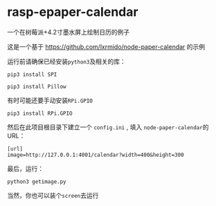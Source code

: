 # rasp-epaper-calendar

一个在树莓派+4.2寸墨水屏上绘制日历的例子

这是一个基于 https://github.com/lxrmido/node-paper-calendar 的示例

运行前请确保已经安装`python3`及相关的库：

`pip3 install SPI`

`pip3 install Pillow`

有时可能还要手动安装`RPi.GPIO`

`pip3 install RPi.GPIO`

然后在此项目根目录下建立一个 `config.ini` , 填入 `node-paper-calendar`的URL：

```
[url]
image=http://127.0.0.1:4001/calendar?width=400&height=300
```

最后，运行：

`python3 getimage.py`

当然，你也可以装个`screen`去运行